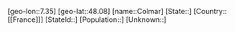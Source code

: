 ﻿---
location: [48.08,7.35]
mapzoom: [7,12] 
mapmarker: city 
type: City
tags:
- geo/City


SpocWebEntityId: 29644
isDeleted: false
confidential: public

---
[geo-lon::7.35]
[geo-lat::48.08]
[name::Colmar]
[State::]
[Country::[[France]]]
[StateId::]
[Population::]
[Unknown::]

